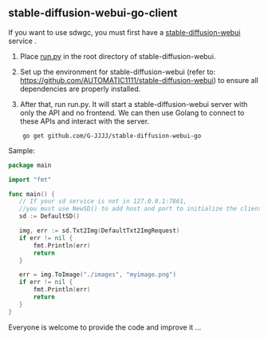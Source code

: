 ## stable-diffusion-webui-go-client

If you want to use sdwgc, you must first have a [stable-diffusion-webui](https://github.com/AUTOMATIC1111/stable-diffusion-webui) service  .

1. Place [run.py](run.py) in the root directory of stable-diffusion-webui.

1. Set up the environment for stable-diffusion-webui (refer to: https://github.com/AUTOMATIC1111/stable-diffusion-webui) to ensure all dependencies are properly installed.

1. After that, run run.py. It will start a stable-diffusion-webui server with only the API and no frontend.
   We can then use Golang to connect to these APIs and interact with the server.

```shell 
    go get github.com/G-JJJJ/stable-diffusion-webui-go
```

Sample:
 ```go
package main

import "fmt"

func main() {
	// If your sd service is not in 127.0.0.1:7861,
	//you must use NewSD() to add host and port to initialize the client
	sd := DefaultSD()

	img, err := sd.Txt2Img(DefaultTxt2ImgRequest)
	if err != nil {
		fmt.Println(err)
		return
	}

	err = img.ToImage("./images", "myimage.png")
	if err != nil {
		fmt.Println(err)
		return
	}
}
```

Everyone is welcome to provide the code and improve it ...

